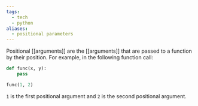 ```yaml
---
tags:
  - tech
  - python
aliases:
  - positional parameters
---
```

Positional [[arguments]] are the [[arguments]] that are passed to a function by their position.
For example, in the following function call:
```python
def func(x, y):
    pass

func(1, 2)
```
`1` is the first positional argument and `2` is the second positional argument.